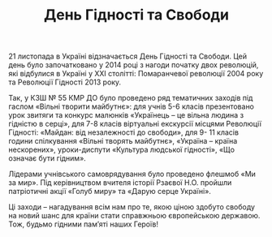 ﻿---
title: День Гідності та Свободи
---

21 листопада в Україні відзначається День Гідності та Свободи. Цей день було започатковано у 2014 році з нагоди початку двох революцій, які відбулися в Україні у ХХІ столітті: Помаранчевої революції 2004 року та Революції Гідності 2013 року.

Так, у КЗШ № 55 КМР ДО було проведено ряд тематичних заходів під гаслом «Вільні творити майбутнє»: для учнів 5-6 класів презентовано урок звитяги та конкурс малюнків «Українець – це вільна людина з гідністю в серці», для 7-8 класів  віртуальні екскурсії місцями Революції Гідності: «Майдан: від незалежності до свободи», для 9- 11 класів години спілкування «Вільні творять майбутнє», «Україна – країна нескорених»,  уроки-диспути «Культура людської гідності», «Що означає бути гідним».

Лідерами учнівського самоврядування було проведено флешмоб «Ми за мир». Під керівництвом вчителя історії Рзаєвої Н.О. пройшли патріотичні акції «Голуб миру» та «Дарую серце Україні». 

Ці заходи – нагадування всім нам про те, якою ціною здобуто свободу на новий шанс для країни стати справжньою європейською державою. Тож, будьмо гідними пам’яті наших Героїв!

<slideshow></slideshow>